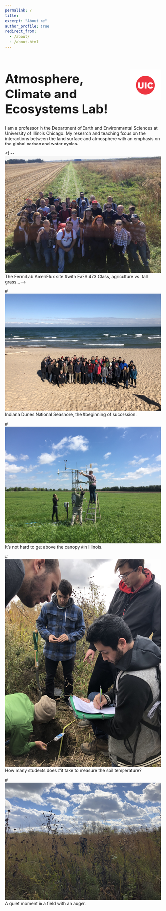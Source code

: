 ```yaml
---
permalink: /
title:
excerpt: "About me"
author_profile: true
redirect_from: 
  - /about/
  - /about.html
---
```


<div style="display: flex; align-items: center; justify-content: space-between; margin-bottom: 2em;">
  <h1 style="font-size: 40px; font-weight: bold; margin-bottom: 0; margin-right: 20px;">Atmosphere, Climate and Ecosystems Lab!</h1>
  <img src="https://github.com/Kaludii/mberk.github.io/blob/master/images/main/CAMP.CIRC_.SM_.RED_-300x300.png?raw=true" alt="UIC Logo" style="height: 100px; width: auto;">
</div>

I am a professor in the Department of Earth and Environmental Sciences at University of Illinois Chicago. My research and teaching focus on the interactions between the land surface and atmosphere with an emphasis on the global carbon and water cycles. 

<! -- ![FermiLab AmeriFlux Site](https://github.com/Kaludii/mberk.github.io/blob/master/images/main/xid-53617990_2-1024x768.jpg?raw=true) The FermiLab AmeriFlux site #with EaES 473 Class, agriculture vs. tall grass…--> 

#![Indiana Dunes National Seashore](https://github.com/Kaludii/mberk.github.io/blob/master/images/main/IMG_0185.jpg?raw=true)Indiana Dunes National Seashore, the #beginning of succession.

#![Above the canopy in Illinois](https://github.com/Kaludii/mberk.github.io/blob/master/images/main/IMG_3044.jpg?raw=true) It’s not hard to get above the canopy #in Illinois.

#![Soil temperature measurement](https://github.com/Kaludii/mberk.github.io/blob/master/images/main/IMG_0200-e1541525895314.jpg?raw=true) How many students does #it take to measure the soil temperature?

#![Field with an auger](https://github.com/Kaludii/mberk.github.io/blob/master/images/main/IMG_0191.jpg?raw=true) A quiet moment in a field with an auger.
